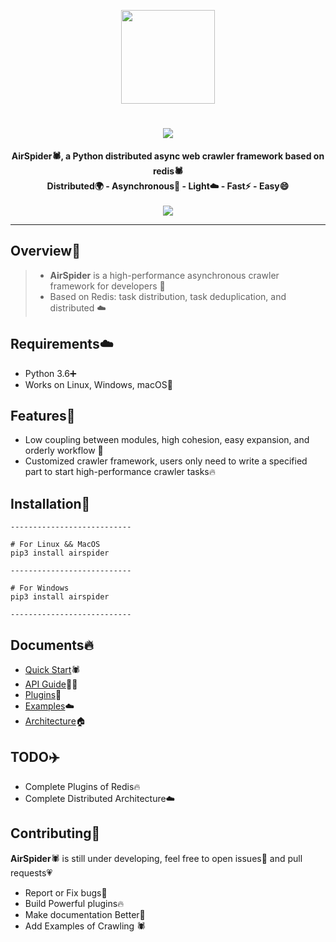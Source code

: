 <p align="center">
    <img src="https://picreso.oss-cn-beijing.aliyuncs.com/airs.png" width="150px">
    <h1 align="center"><img src="https://picreso.oss-cn-beijing.aliyuncs.com/fonts.png" /></h1>
    <p align="center" style="font-weight:bold">
        AirSpider🕷️, a Python distributed async web crawler framework based on redis🕷️
      <br>
     		Distributed🌍  -  Asynchronous🏃  -  Light☁️  -  Fast⚡️ - Easy😄
      <br>
  <br>
      <img src="https://picreso.oss-cn-beijing.aliyuncs.com/carbon.png">
</p>    

---

## Overview👀

> + **AirSpider** is a high-performance asynchronous crawler framework for developers 🚀
> + Based on Redis: task distribution, task deduplication, and distributed ☁️
> 

## Requirements☁️

- Python 3.6➕
- Works on Linux, Windows, macOS🍎

## Features🌲

+ Low coupling between modules, high cohesion, easy expansion, and orderly workflow 🔨
+ Customized crawler framework, users only need to write a specified part to start high-performance crawler tasks🔥

## Installation🔨

``` shell
---------------------------

# For Linux && MacOS
pip3 install airspider

---------------------------

# For Windows
pip3 install airspider

---------------------------
```

## Documents🔥

+ [Quick Start]()🕷️
+ [API Guide]()👨‍🎓
+ [Plugins]()🔨
+ [Examples]()☁️
+ [Architecture](/Docs/architecture,md)🏠

## TODO✈️

+ Complete Plugins of Redis🔥
+ Complete Distributed Architecture☁️

## Contributing👬

**AirSpider**🕷️ is still under developing, feel free to open issues💬 and pull requests💗

- Report or Fix bugs🌈
- Build Powerful plugins🔥
- Make documentation Better📖
- Add Examples of Crawling 🕷️

